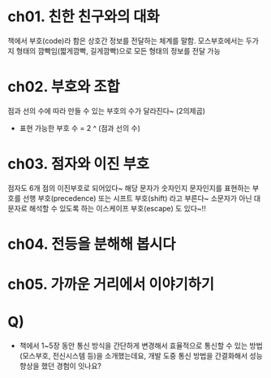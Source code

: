 # ch01. 친한 친구와의 대화
책에서 부호(code)라 함은 상호간 정보를 전달하는 체계를 말함. 모스부호에서는 두가지 형태의 깜빡임(짧게깜빡, 길게깜빡)으로 모든 형태의 정보를 전달 가능

# ch02. 부호와 조합
점과 선의 수에 따라 만들 수 있는 부호의 수가 달라진다~ (2의제곱)
* 표현 가능한 부호 수 = 2 ^ (점과 선의 수)

# ch03. 점자와 이진 부호
점자도 6개 점의 이진부호로 되어있다~ 해당 문자가 숫자인지 문자인지를 표현하는 부호를 선행 부호(precedence) 또는 시프트 부호(shift) 라고 부른다~ 
소문자가 아닌 대문자로 해석할 수 있도록 하는 이스케이프 부호(escape) 도 있다~!!

# ch04. 전등을 분해해 봅시다
# ch05. 가까운 거리에서 이야기하기

# Q)
* 책에서 1~5장 동안 통신 방식을 간단하게 변경해서 효율적으로 통신할 수 있는 방법(모스부호, 전신시스템 등)을 소개했는데요, 개발 도중 통신 방법을 간결화해서 성능 향상을 했던 경험이 잇나요?
